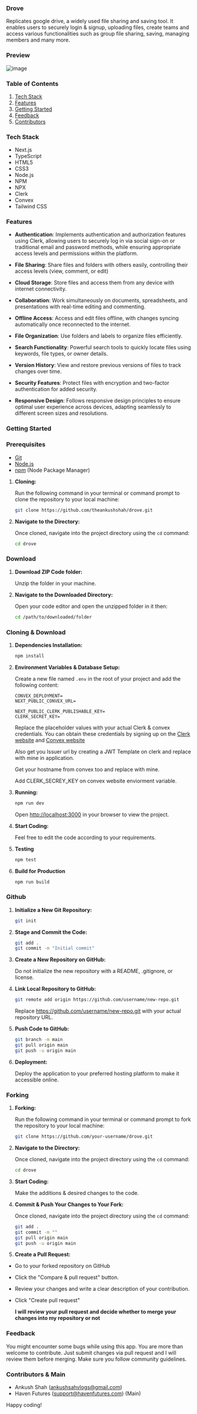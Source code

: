 ### Drove

Replicates google drive, a widely used file sharing and saving tool. It enables users to securely login & signup, uploading files, create teams and access various functionalities such as group file sharing, saving, managing members and many more.

### Preview

![image](public/Preview.png)

### <a name="table">Table of Contents</a>

1. [Tech Stack](#tech-stack)
2. [Features](#features)
3. [Getting Started](#getting-started)
4. [Feedback](#feedback)
5. [Contributors](#contributors)

### <a name="tech-stack">Tech Stack</a>

- Next.js
- TypeScript
- HTML5
- CSS3
- Node.js
- NPM
- NPX
- Clerk
- Convex
- Tailwind CSS

### <a name="features">Features</a>

- **Authentication**: Implements authentication and authorization features using Clerk, allowing users to securely log in via social sign-on or traditional email and password methods, while ensuring appropriate access levels and permissions within the platform.

- **File Sharing**: Share files and folders with others easily, controlling their access levels (view, comment, or edit)

- **Cloud Storage**: Store files and access them from any device with internet connectivity.

- **Collaboration**: Work simultaneously on documents, spreadsheets, and presentations with real-time editing and commenting.

- **Offline Access**: Access and edit files offline, with changes syncing automatically once reconnected to the internet.

- **File Organization**: Use folders and labels to organize files efficiently.

- **Search Functionality**: Powerful search tools to quickly locate files using keywords, file types, or owner details.

- **Version History**: View and restore previous versions of files to track changes over time.

- **Security Features**: Protect files with encryption and two-factor authentication for added security.

- **Responsive Design**: Follows responsive design principles to ensure optimal user experience across devices, adapting seamlessly to different screen sizes and resolutions.

### <a name="getting-started">Getting Started</a>

### Prerequisites

- [Git](https://git-scm.com/)
- [Node.js](https://nodejs.org/en)
- [npm](https://www.npmjs.com/) (Node Package Manager)

1. **Cloning:** 

    Run the following command in your terminal or command prompt to clone the repository to your local machine:

    ```bash
    git clone https://github.com/theankushshah/drove.git
    ```

2. **Navigate to the Directory:** 
    
    Once cloned, navigate into the project directory using the `cd` command:

    ```bash
    cd drove
    ```

### Download

1. **Download ZIP Code folder:** 

    Unzip the folder in your machine.

2. **Navigate to the Downloaded Directory:** 

    Open your code editor and open the unzipped folder in it then:

    ```bash
    cd /path/to/downloaded/folder
    ```

### Cloning & Download

1. **Dependencies Installation:**

    ```bash
    npm install
    ```

2. **Environment Variables & Database Setup:** 

    Create a new file named `.env` in the root of your project and add the following content:

    ```env
    CONVEX_DEPLOYMENT=
    NEXT_PUBLIC_CONVEX_URL=

    NEXT_PUBLIC_CLERK_PUBLISHABLE_KEY=
    CLERK_SECRET_KEY=
    ```

    Replace the placeholder values with your actual Clerk & convex credentials. You can obtain these credentials by signing up on the [Clerk website](https://clerk.com/) and [Convex website](https://www.convex.dev/)

    Also get you Issuer url by creating a JWT Template on clerk and replace with mine in application.

    Get your hostname from convex too and replace with mine.

    Add CLERK_SECREY_KEY on convex website enviorment variable.

3. **Running:**

    ```bash
    npm run dev
    ```

    Open [http://localhost:3000](http://localhost:3000) in your browser to view the project.

4. **Start Coding:** 

    Feel free to edit the code according to your requirements. 

5. **Testing**

    ```bash
    npm test
    ```

6. **Build for Production**

    ```bash
    npm run build
    ```

### Github

1. **Initialize a New Git Repository:**

    ```bash
    git init
    ```

2. **Stage and Commit the Code:**

    ```bash
    git add .
    git commit -m "Initial commit"
    ```

3. **Create a New Repository on GitHub:**

    Do not initialize the new repository with a README, .gitignore, or license.

4. **Link Local Repository to GitHub:**

    ```bash
    git remote add origin https://github.com/username/new-repo.git
    ```

    Replace https://github.com/username/new-repo.git with your actual repository URL.

5. **Push Code to GitHub:**

    ```bash
    git branch -m main
    git pull origin main
    git push -u origin main
    ```

6. **Deployment:** 
    
    Deploy the application to your preferred hosting platform to make it accessible online.

### Forking

1. **Forking:** 

    Run the following command in your terminal or command prompt to fork the repository to your local machine:

    ```bash
    git clone https://github.com/your-username/drove.git
    ```

2. **Navigate to the Directory:** 

    Once cloned, navigate into the project directory using the `cd` command:

    ```bash
    cd drove
    ```

3. **Start Coding:** 

    Make the additions & desired changes to the code.

4. **Commit & Push Your Changes to Your Fork:** 

    Once cloned, navigate into the project directory using the `cd` command:

    ```bash
    git add .
    git commit -m ""
    git pull origin main
    git push -u origin main
    ```

5. **Create a Pull Request:**

- Go to your forked repository on GitHub
- Click the "Compare & pull request" button.
- Review your changes and write a clear description of your contribution.
- Click "Create pull request"

    **I will review your pull request and decide whether to merge your changes into my repository or not**

### <a name="feedback">Feedback</a>

You might encounter some bugs while using this app. You are more than welcome to contribute. Just submit changes via pull request and I will review them before merging. Make sure you follow community guidelines.

### <a name="contributors">Contributors & Main</a>

- Ankush Shah (ankushsahvlogs@gmail.com)
- Haven Futures (support@havenfutures.com) (Main)

Happy coding!